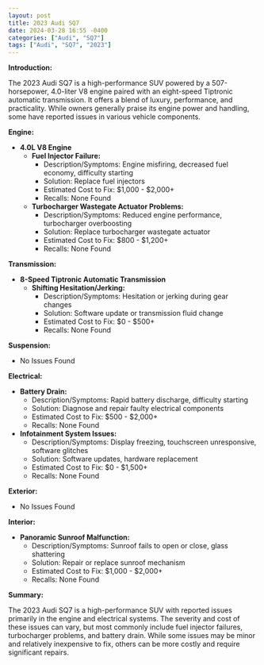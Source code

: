 ```yaml
---
layout: post
title: 2023 Audi SQ7
date: 2024-03-28 16:55 -0400
categories: ["Audi", "SQ7"]
tags: ["Audi", "SQ7", "2023"]
---
```

**Introduction:**

The 2023 Audi SQ7 is a high-performance SUV powered by a 507-horsepower, 4.0-liter V8 engine paired with an eight-speed Tiptronic automatic transmission. It offers a blend of luxury, performance, and practicality. While owners generally praise its engine power and handling, some have reported issues in various vehicle components.

**Engine:**

* **4.0L V8 Engine**
    * **Fuel Injector Failure:**
        * Description/Symptoms: Engine misfiring, decreased fuel economy, difficulty starting
        * Solution: Replace fuel injectors
        * Estimated Cost to Fix: $1,000 - $2,000+
        * Recalls: None Found
    * **Turbocharger Wastegate Actuator Problems:**
        * Description/Symptoms: Reduced engine performance, turbocharger overboosting
        * Solution: Replace turbocharger wastegate actuator
        * Estimated Cost to Fix: $800 - $1,200+
        * Recalls: None Found

**Transmission:**

* **8-Speed Tiptronic Automatic Transmission**
    * **Shifting Hesitation/Jerking:**
        * Description/Symptoms: Hesitation or jerking during gear changes
        * Solution: Software update or transmission fluid change
        * Estimated Cost to Fix: $0 - $500+
        * Recalls: None Found

**Suspension:**

* No Issues Found

**Electrical:**

* **Battery Drain:**
    * Description/Symptoms: Rapid battery discharge, difficulty starting
    * Solution: Diagnose and repair faulty electrical components
    * Estimated Cost to Fix: $500 - $2,000+
    * Recalls: None Found
* **Infotainment System Issues:**
    * Description/Symptoms: Display freezing, touchscreen unresponsive, software glitches
    * Solution: Software updates, hardware replacement
    * Estimated Cost to Fix: $0 - $1,500+
    * Recalls: None Found

**Exterior:**

* No Issues Found

**Interior:**

* **Panoramic Sunroof Malfunction:**
    * Description/Symptoms: Sunroof fails to open or close, glass shattering
    * Solution: Repair or replace sunroof mechanism
    * Estimated Cost to Fix: $1,000 - $2,000+
    * Recalls: None Found
    
**Summary:**

The 2023 Audi SQ7 is a high-performance SUV with reported issues primarily in the engine and electrical systems. The severity and cost of these issues can vary, but most commonly include fuel injector failures, turbocharger problems, and battery drain. While some issues may be minor and relatively inexpensive to fix, others can be more costly and require significant repairs.
